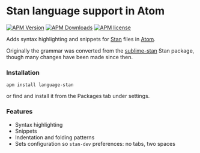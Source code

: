 

# Stan language support in Atom

[![APM Version](https://img.shields.io/apm/v/language-stan.svg)](https://atom.io/packages/language-stan)
[![APM Downloads](https://img.shields.io/apm/dm/language-stan.svg)](https://atom.io/packages/language-stan)
[![APM license](https://img.shields.io/apm/l/language-stan.svg)](https://atom.io/packages/language-stan)

Adds syntax highlighting and snippets for [Stan](http://mc-stan.org/) files in [Atom](https://atom.io/).

Originally the grammar was converted from the [sublime-stan](https://github.com/dougalsutherland/sublime-stan) Stan package,
though many changes have been made since then.

### Installation

```
apm install language-stan
```
or find and install it from the Packages tab under settings.

### Features

* Syntax highlighting
* Snippets
* Indentation and folding patterns
* Sets configuration so `stan-dev` preferences: no tabs, two spaces
